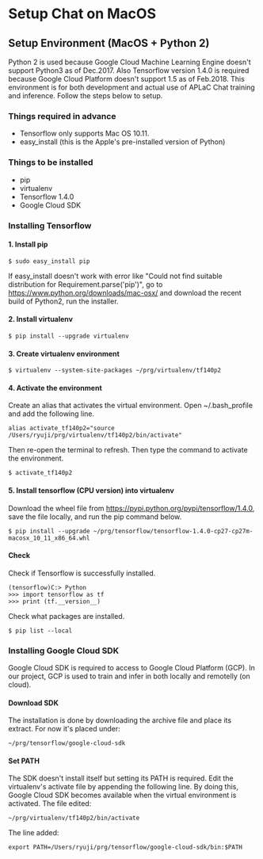 # Setup Chat on MacOS

## Setup Environment (MacOS + Python 2)
Python 2 is used because Google Cloud Machine Learning Engine doesn't support Python3 as of Dec.2017. Also Tensorflow version 1.4.0 is required because Google Cloud Platform doesn't support 1.5 as of Feb.2018.
This environment is for both development and actual use of APLaC Chat training and inference. Follow the steps below to setup.

### Things required in advance
* Tensorflow only supports Mac OS 10.11.
* easy_install (this is the Apple's pre-installed version of Python)

### Things to be installed
* pip
* virtualenv
* Tensorflow 1.4.0
* Google Cloud SDK

### Installing Tensorflow
#### 1. Install pip
```
$ sudo easy_install pip
```
If easy_install doesn't work with error like "Could not find suitable distribution for Requirement.parse('pip')", go to https://www.python.org/downloads/mac-osx/ and download the recent build of Python2, run the installer.

#### 2. Install virtualenv
```
$ pip install --upgrade virtualenv
```
#### 3. Create virtualenv environment
```
$ virtualenv --system-site-packages ~/prg/virtualenv/tf140p2
```
#### 4. Activate the environment
Create an alias that activates the virtual environment. Open ~/.bash_profile and add the following line.
```
alias activate_tf140p2="source /Users/ryuji/prg/virtualenv/tf140p2/bin/activate"
```
Then re-open the terminal to refresh. Then type the command to activate the environment.
```
$ activate_tf140p2
```
#### 5. Install tensorflow (CPU version) into virtualenv
Download the wheel file from https://pypi.python.org/pypi/tensorflow/1.4.0, save the file locally, and run the pip command below.
```
$ pip install --upgrade ~/prg/tensorflow/tensorflow-1.4.0-cp27-cp27m-macosx_10_11_x86_64.whl
```
#### Check
Check if Tensorflow is successfully installed.
```
(tensorflow)C:> Python
>>> import tensorflow as tf
>>> print (tf.__version__)
```
Check what packages are installed.
```
$ pip list --local
```

### Installing Google Cloud SDK
Google Cloud SDK is required to access to Google Cloud Platform (GCP). In our project, GCP is used to train and infer in both locally and remotelly (on cloud).
#### Download SDK
The installation is done by downloading the archive file and place its extract. For now it's placed under:
```
~/prg/tensorflow/google-cloud-sdk
```
#### Set PATH
The SDK doesn't install itself but setting its PATH is required.
Edit the virtualenv's activate file by appending the following line. By doing this, Google Cloud SDK becomes available when the virtual environment is activated.
The file edited:
```
~/prg/virtualenv/tf140p2/bin/activate
```
The line added:
```
export PATH=/Users/ryuji/prg/tensorflow/google-cloud-sdk/bin:$PATH
```
